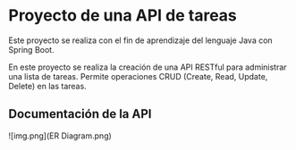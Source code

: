 # Proyecto de una API de tareas
Este proyecto se realiza con el fin de aprendizaje del lenguaje Java con Spring Boot.

En este proyecto se realiza la creación de una API RESTful para administrar una lista de tareas. Permite operaciones CRUD (Create, Read, Update, Delete) en las tareas.

## Documentación de la API
![img.png](ER Diagram.png)